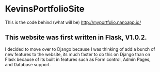 # KevinsPortfolioSite
This is the code behind (what will be) http://myportfolio.nanoapp.io/



## This website was first written in Flask, V1.0.2. 

I decided to move over to Django because I was thinking of add a bunch of new features to the website, its much faster to do this
on Django than on Flask because of its built in features such as Form control, Admin Pages, and Database support.

